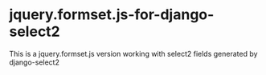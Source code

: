 # jquery.formset.js-for-django-select2
This is a jquery.formset.js version working with select2 fields generated by django-select2
